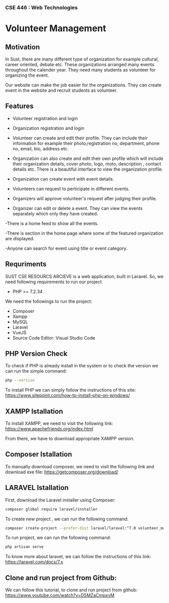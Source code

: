 ### CSE 446 : Web Technologies

# Volunteer Management


## Motivation

In Sust, there are many different type of organization for example cultural, career oriented, debate etc. These organizations arranged many events throughout the calender year. They need many students as volunteer for organizing the event. 


Our website can make the job easier for the organizations. They can create event in the website and recruit students as volunteer. 




## Features


- Volunteer registration and login
- Organization registration and login

- Volunteer can create and edit their profile. They can include their information for example their photo,registration no, department, phone no, email, bio, address etc.

- Organization can also create and edit their own profile which will include their organization details, cover photo, logo, moto, description , contact details etc. There is a beautiful interface to view the organization profile.


- Organization can create event with event details.
 

- Volunteers can request to perticipate in different events. 

- Organizers will approve volunteer's request after judging their profile.

- Organizer can edit or delete a event. They can view the events separately which only they have created.

-There is a home feed to show all the events.

-There is section in the home page where some of the featured organization are displayed.

-Anyone can search for event using title or event category.


## Requriments

SUST CSE RESOURCS ARCIEVE is a web application, built in Laravel. So, we need following requirements to run our project.

- PHP  >= 7.2.34

We need the followings to run the project:
- Composer
- Xampp
- MySQL
- Laravel
- VueJS
- Source Code Editor: Visual Studio Code

## PHP Version Check
To check if PHP is already install in the system or to check the version we can run the simple command:

```sh
php --version
```

To install PHP we can simply follow the instructions of this site:
https://www.sitepoint.com/how-to-install-php-on-windows/

## XAMPP Istallation
To install XAMPP, we need to visit the following link:
https://www.apachefriends.org/index.html

From there, we have to download appropriate XAMPP version.

## Composer Istallation

To manually download composer, we need to visit the following link and download exe file:
https://getcomposer.org/download/


## LARAVEL Istallation
First, download the Laravel installer using Composer:
```sh
composer global require laravel/installer
```

To create new project , we can run the following command:
```sh
composer create-project --prefer-dist laravel/laravel:^7.0 volunteer_management
```

To run project, we can run the following command:

```sh
php artisan serve
```

To know more about laravel, we can follow the instructions of this link:
https://laravel.com/docs/7.x

## Clone and run project from Github:
We can follow this tutorial, to clone and run project from github:
https://www.youtube.com/watch?v=D5MZaCmpxvM
